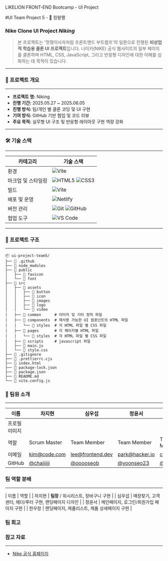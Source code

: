 LIKELION FRONT-END Bootcamp - UI Project

#UI Team Project 5 - 👑 킹왕짱 

### Nike Clone UI Project *Niking*


> 본 프로젝트는 '멋쟁이사자처럼 프론트엔드 부트캠프'의 일환으로 진행된 **비상업적 학습용 클론 UI 프로젝트**입니다. 나이키(NIKE) 공식 웹사이트의 일부 페이지를 클론하며 HTML, CSS, JavaScript, 그리고 반응형 디자인에 대한 이해를 심화하는 데 목적이 있습니다.

---

### 📁 프로젝트 개요
---
- **프로젝트 명:** Niking
- **진행 기간:** 2025.05.27 ~ 2025.06.05
- **진행 방식:** 팀/개인 별 클론 코딩 및 UI 구현
- **기여 방식:** GitHub 기반 협업 및 코드 리뷰
- **주요 목적:** 실무형 UI 구조 및 반응형 레이아웃 구현 역량 강화

---

### 🛠 기술 스택
---
| 카테고리       | 기술 스택 |
|----------------|-----------|
| 환경           | ![Vite](https://img.shields.io/badge/Vite-646CFF?style=for-the-badge&logo=vite&logoColor=white) |
| 마크업 및 스타일링 | ![HTML5](https://img.shields.io/badge/HTML5-E34F26?style=for-the-badge&logo=html5&logoColor=white) ![CSS3](https://img.shields.io/badge/CSS3-1572B6?style=for-the-badge&logo=css3&logoColor=white) |
| 빌드           | ![Vite](https://img.shields.io/badge/Vite-646CFF?style=for-the-badge&logo=vite&logoColor=white) |
| 배포 및 운영   | ![Netlify](https://img.shields.io/badge/Netlify-00C7B7?style=for-the-badge&logo=netlify&logoColor=white) |
| 버전 관리      | ![Git](https://img.shields.io/badge/Git-F05032?style=for-the-badge&logo=git&logoColor=white) ![GitHub](https://img.shields.io/badge/GitHub-181717?style=for-the-badge&logo=github&logoColor=white) |
| 협업 도구      | ![VS Code](https://img.shields.io/badge/VSCode-007ACC?style=for-the-badge&logo=visualstudiocode&logoColor=white) |

---

### 📂 프로젝트 구조
---
```plaintext
📦 ui-project-team5/
├── 📂 .github
├── 📂 node_modules
├── 📂 public
│   ├── 📂 favicon
│   └── 📂 font
├── 📂 src
│   ├── 📂 assets
│   │   ├── 📂 button  
│   │   ├── 📂 icon  
│   │   ├── 📂 images  
│   │   ├── 📂 logo  
│   │   └── 📂 video  
│   ├── 📂 common      # 이미지 및 기타 정적 파일
│   ├── 📂 components  # 재사용 가능한 UI 컴포넌트의 HTML 파일
│   │   └── 📂 styles  # 각 HTML 파일 별 CSS 파일
│   ├── 📂 pages       # 각 페이지별 HTML 파일
│   │   └── 📂 styles  # 각 HTML 파일 별 CSS 파일
│   ├── 📂 scripts     # javascript 파일
│   ├── 📜 main.js
│   └── 📜 style.css
├── 📜 .gitignore
├── 📜 .prettierrc.cjs
├── 📜 index.html
├── 📜 package-lock.json
├── 📜 package.json
├── 📜 README.md
└── 📜 vite.config.js
```

### 👥 팀원 소개
---
| 이름 | 차지현 | 심우섭 | 정윤서 | 한우창 |
|------|--------|----------|--------|------|
| 프로필 이미지 | ![]() | ![]() | ![]() | ![]() |
| 역할 | Scrum Master | Team Member | Team Member | Team Member |
| 이메일 | kim@code.com | lee@frontend.dev | park@hacker.io | choi@uiux.net |
| GitHub | [@chajiiiii](https://github.com/chajiiiii) | [@ooooseob](https://github.com/ooooseob) | [@yoonseo23](https://github.com/yoonseo23) | [@chan331](https://github.com/chan331) |

### 팀 역할 분배
---
| 이름 | 역할 |
| 차지현 | **팀장** / 위시리스트, 장바구니 구현 |
| 심우섭 | 매장찾기, 고객센터, 헤더/푸터 구현, 랜딩페이지 디자인 |
| 정윤서 | 메인페이지, 로그인/회원가입 페이지 구현 |
| 한우창 | 랜딩페이지, 제품리스트, 제품 상세페이지 구현 |

### 팀 회고



### 참고 자료
---
- [Nike 공식 홈페이지](https://www.nike.com/kr/)